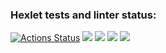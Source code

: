 ### Hexlet tests and linter status:
[![Actions Status](https://github.com/nic11371/python-project-50/actions/workflows/hexlet-check.yml/badge.svg)](https://github.com/nic11371/python-project-50/actions)
<a href="https://codeclimate.com/github/nic11371/python-project-50/maintainability"><img src="https://api.codeclimate.com/v1/badges/29de4b94184ab620c6d3/maintainability" /></a>
<a href="https://codeclimate.com/github/nic11371/python-project-50/test_coverage"><img src="https://api.codeclimate.com/v1/badges/29de4b94184ab620c6d3/test_coverage" /></a>
<a href="https://asciinema.org/a/2082j12WMnPasesX6FhDkuuqy" target="_blank"><img src="https://asciinema.org/a/2082j12WMnPasesX6FhDkuuqy.svg" /></a>
<a href="https://asciinema.org/a/674742" target="_blank"><img src="https://asciinema.org/a/674742.svg" /></a>